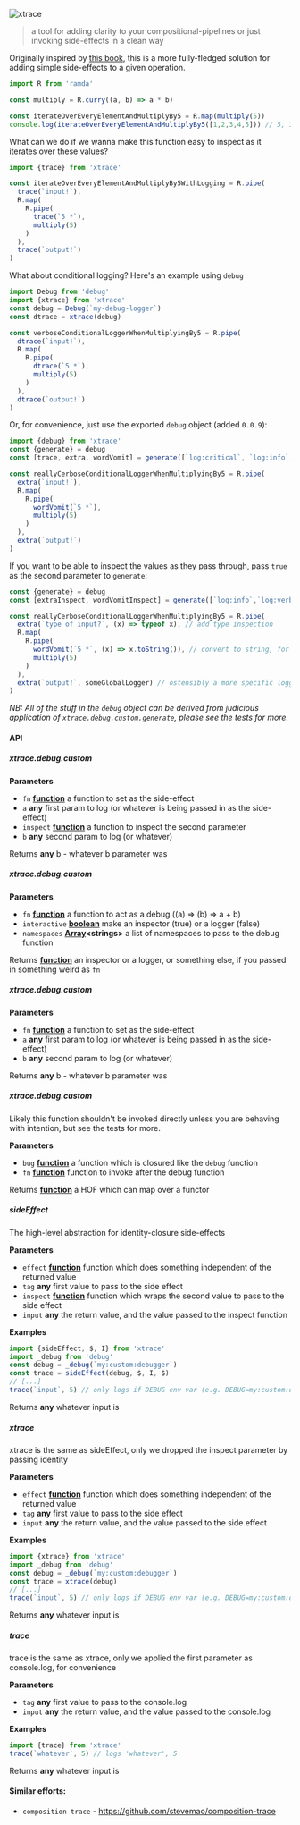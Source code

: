 ![xtrace](https://cdn.rawgit.com/brekk/xtrace/554215b/logo.svg)

> a tool for adding clarity to your compositional-pipelines or just invoking side-effects in a clean way

Originally inspired by [this book](https://drboolean.gitbooks.io/mostly-adequate-guide/content/ch5.html#debugging), this is a more fully-fledged solution for adding simple side-effects to a given operation.

```js
import R from 'ramda'

const multiply = R.curry((a, b) => a * b)

const iterateOverEveryElementAndMultiplyBy5 = R.map(multiply(5))
console.log(iterateOverEveryElementAndMultiplyBy5([1,2,3,4,5])) // 5, 10, 15, 20, 25
```

What can we do if we wanna make this function easy to inspect as it iterates over these values?

```js
import {trace} from 'xtrace'

const iterateOverEveryElementAndMultiplyBy5WithLogging = R.pipe(
  trace(`input!`),
  R.map(
    R.pipe(
      trace(`5 *`),
      multiply(5)
    )
  ),
  trace(`output!`)
)
```

What about conditional logging? Here's an example using `debug`

```js
import Debug from 'debug'
import {xtrace} from 'xtrace'
const debug = Debug(`my-debug-logger`)
const dtrace = xtrace(debug)

const verboseConditionalLoggerWhenMultiplyingBy5 = R.pipe(
  dtrace(`input!`),
  R.map(
    R.pipe(
      dtrace(`5 *`),
      multiply(5)
    )
  ),
  dtrace(`output!`)
)
```

Or, for convenience, just use the exported `debug` object (added `0.0.9`):

```js
import {debug} from 'xtrace'
const {generate} = debug
const [trace, extra, wordVomit] = generate([`log:critical`, `log:info`,`log:verbose`], false)

const reallyCerboseConditionalLoggerWhenMultiplyingBy5 = R.pipe(
  extra(`input!`),
  R.map(
    R.pipe(
      wordVomit(`5 *`),
      multiply(5)
    )
  ),
  extra(`output!`)
)
```

If you want to be able to inspect the values as they pass through, pass `true` as the second parameter to `generate`:

```js
const {generate} = debug
const [extraInspect, wordVomitInspect] = generate([`log:info`,`log:verbose`], true)

const reallyCerboseConditionalLoggerWhenMultiplyingBy5 = R.pipe(
  extra(`type of input?`, (x) => typeof x), // add type inspection
  R.map(
    R.pipe(
      wordVomit(`5 *`, (x) => x.toString()), // convert to string, for fun
      multiply(5)
    )
  ),
  extra(`output!`, someGlobalLogger) // ostensibly a more specific logger
)
```

_NB: All of the stuff in the `debug` object can be derived from judicious application of `xtrace.debug.custom.generate`, please see the tests for more._

#### API

<!-- Generated by documentation.js. Update this documentation by updating the source code. -->

##### xtrace.debug.custom

**Parameters**

-   `fn` **[function](https://developer.mozilla.org/en-US/docs/Web/JavaScript/Reference/Statements/function)** a function to set as the side-effect
-   `a` **any** first param to log (or whatever is being passed in as the side-effect)
-   `inspect` **[function](https://developer.mozilla.org/en-US/docs/Web/JavaScript/Reference/Statements/function)** a function to inspect the second parameter
-   `b` **any** second param to log (or whatever)

Returns **any** b - whatever b parameter was

##### xtrace.debug.custom

**Parameters**

-   `fn` **[function](https://developer.mozilla.org/en-US/docs/Web/JavaScript/Reference/Statements/function)** a function to act as a debug ((a) => (b) => a + b)
-   `interactive` **[boolean](https://developer.mozilla.org/en-US/docs/Web/JavaScript/Reference/Global_Objects/Boolean)** make an inspector (true) or a logger (false)
-   `namespaces` **[Array](https://developer.mozilla.org/en-US/docs/Web/JavaScript/Reference/Global_Objects/Array)&lt;strings>** a list of namespaces to pass to the debug function

Returns **[function](https://developer.mozilla.org/en-US/docs/Web/JavaScript/Reference/Statements/function)** an inspector or a logger, or something else, if you passed in something
weird as `fn`

##### xtrace.debug.custom

**Parameters**

-   `fn` **[function](https://developer.mozilla.org/en-US/docs/Web/JavaScript/Reference/Statements/function)** a function to set as the side-effect
-   `a` **any** first param to log (or whatever is being passed in as the side-effect)
-   `b` **any** second param to log (or whatever)

Returns **any** b - whatever b parameter was

##### xtrace.debug.custom

Likely this function shouldn't be invoked directly unless you are behaving with intention,
but see the tests for more.

**Parameters**

-   `bug` **[function](https://developer.mozilla.org/en-US/docs/Web/JavaScript/Reference/Statements/function)** a function which is closured like the `debug` function
-   `fn` **[function](https://developer.mozilla.org/en-US/docs/Web/JavaScript/Reference/Statements/function)** function to invoke after the debug function

Returns **[function](https://developer.mozilla.org/en-US/docs/Web/JavaScript/Reference/Statements/function)** a HOF which can map over a functor

##### sideEffect

The high-level abstraction for identity-closure side-effects

**Parameters**

-   `effect` **[function](https://developer.mozilla.org/en-US/docs/Web/JavaScript/Reference/Statements/function)** function which does something independent of the returned value
-   `tag` **any** first value to pass to the side effect
-   `inspect` **[function](https://developer.mozilla.org/en-US/docs/Web/JavaScript/Reference/Statements/function)** function which wraps the second value to pass to the side effect
-   `input` **any** the return value, and the value passed to the inspect function

**Examples**

```javascript
import {sideEffect, $, I} from 'xtrace'
import _debug from 'debug'
const debug = _debug(`my:custom:debugger`)
const trace = sideEffect(debug, $, I, $)
// [...]
trace(`input`, 5) // only logs if DEBUG env var (e.g. DEBUG=my:custom:debugger node this-file.js)
```

Returns **any** whatever input is

##### xtrace

xtrace is the same as sideEffect, only we dropped the inspect parameter by passing identity

**Parameters**

-   `effect` **[function](https://developer.mozilla.org/en-US/docs/Web/JavaScript/Reference/Statements/function)** function which does something independent of the returned value
-   `tag` **any** first value to pass to the side effect
-   `input` **any** the return value, and the value passed to the side effect

**Examples**

```javascript
import {xtrace} from 'xtrace'
import _debug from 'debug'
const debug = _debug(`my:custom:debugger`)
const trace = xtrace(debug)
// [...]
trace(`input`, 5) // only logs if DEBUG env var (e.g. DEBUG=my:custom:debugger node this-file.js)
```

Returns **any** whatever input is

##### trace

trace is the same as xtrace, only we applied the first parameter as console.log, for convenience

**Parameters**

-   `tag` **any** first value to pass to the console.log
-   `input` **any** the return value, and the value passed to the console.log

**Examples**

```javascript
import {trace} from 'xtrace'
trace(`whatever`, 5) // logs 'whatever', 5
```

Returns **any** whatever input is

#### Similar efforts:

-   `composition-trace` - <https://github.com/stevemao/composition-trace>
